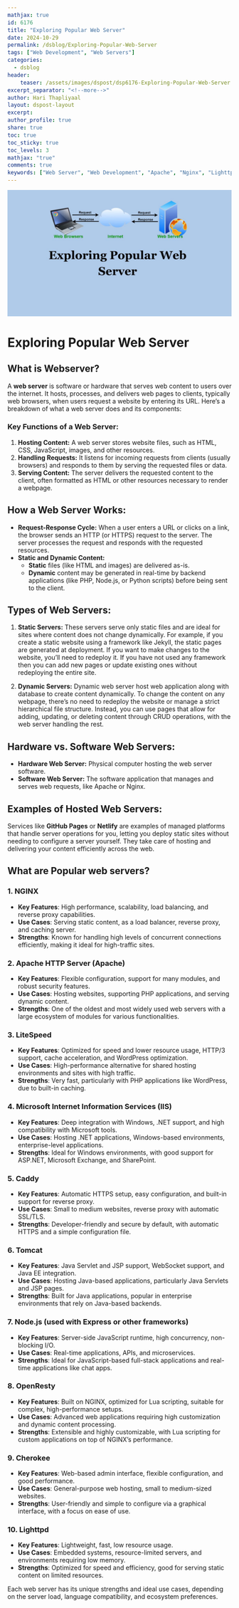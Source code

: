 ```yaml
---
mathjax: true
id: 6176
title: "Exploring Popular Web Server"
date: 2024-10-29
permalink: /dsblog/Exploring-Popular-Web-Server
tags: ["Web Development", "Web Servers"]
categories:
  - dsblog
header:
    teaser: /assets/images/dspost/dsp6176-Exploring-Popular-Web-Server.jpg
excerpt_separator: "<!--more-->"   
author: Hari Thapliyaal   
layout: dspost-layout   
excerpt:   
author_profile: true   
share: true   
toc: true   
toc_sticky: true 
toc_levels: 3
mathjax: "true"
comments: true
keywords: ["Web Server", "Web Development", "Apache", "Nginx", "Lighttpd", "IIS", "Web Server Comparison"]
---
```


![Exploring Popular Web Server](/assets/images/dspost/dsp6176-Exploring-Popular-Web-Server.jpg)

# Exploring Popular Web Server

## What is Webserver?

A **web server** is software or hardware that serves web content to users over the internet. It hosts, processes, and delivers web pages to clients, typically web browsers, when users request a website by entering its URL. Here’s a breakdown of what a web server does and its components:

### Key Functions of a Web Server:
1. **Hosting Content:** A web server stores website files, such as HTML, CSS, JavaScript, images, and other resources.
2. **Handling Requests:** It listens for incoming requests from clients (usually browsers) and responds to them by serving the requested files or data.
3. **Serving Content:** The server delivers the requested content to the client, often formatted as HTML or other resources necessary to render a webpage.

## How a Web Server Works:
- **Request-Response Cycle:** When a user enters a URL or clicks on a link, the browser sends an HTTP (or HTTPS) request to the server. The server processes the request and responds with the requested resources.
- **Static and Dynamic Content:** 
   - **Static** files (like HTML and images) are delivered as-is.
   - **Dynamic** content may be generated in real-time by backend applications (like PHP, Node.js, or Python scripts) before being sent to the client.

## Types of Web Servers:

1. **Static Servers:** These servers serve only static files and are ideal for sites where content does not change dynamically. For example, if you create a static website using a framework like Jekyll, the static pages are generated at deployment. If you want to make changes to the website, you’ll need to redeploy it. If you have not used any framework then you can add new pages or update existing ones without redeploying the entire site.

2. **Dynamic Servers:** Dynamic web server host web application along with database to create content dynamically. To change the content on any webpage, there’s no need to redeploy the website or manage a strict hierarchical file structure. Instead, you can use pages that allow for adding, updating, or deleting content through CRUD operations, with the web server handling the rest. 

## Hardware vs. Software Web Servers:
- **Hardware Web Server:** Physical computer hosting the web server software.
- **Software Web Server:** The software application that manages and serves web requests, like Apache or Nginx.

## Examples of Hosted Web Servers:
Services like **GitHub Pages** or **Netlify** are examples of managed platforms that handle server operations for you, letting you deploy static sites without needing to configure a server yourself. They take care of hosting and delivering your content efficiently across the web.

## What are Popular web servers?

### 1. **NGINX**
   - **Key Features**: High performance, scalability, load balancing, and reverse proxy capabilities.
   - **Use Cases**: Serving static content, as a load balancer, reverse proxy, and caching server.
   - **Strengths**: Known for handling high levels of concurrent connections efficiently, making it ideal for high-traffic sites.

### 2. **Apache HTTP Server (Apache)**
   - **Key Features**: Flexible configuration, support for many modules, and robust security features.
   - **Use Cases**: Hosting websites, supporting PHP applications, and serving dynamic content.
   - **Strengths**: One of the oldest and most widely used web servers with a large ecosystem of modules for various functionalities.

### 3. **LiteSpeed**
   - **Key Features**: Optimized for speed and lower resource usage, HTTP/3 support, cache acceleration, and WordPress optimization.
   - **Use Cases**: High-performance alternative for shared hosting environments and sites with high traffic.
   - **Strengths**: Very fast, particularly with PHP applications like WordPress, due to built-in caching.

### 4. **Microsoft Internet Information Services (IIS)**
   - **Key Features**: Deep integration with Windows, .NET support, and high compatibility with Microsoft tools.
   - **Use Cases**: Hosting .NET applications, Windows-based environments, enterprise-level applications.
   - **Strengths**: Ideal for Windows environments, with good support for ASP.NET, Microsoft Exchange, and SharePoint.

### 5. **Caddy**
   - **Key Features**: Automatic HTTPS setup, easy configuration, and built-in support for reverse proxy.
   - **Use Cases**: Small to medium websites, reverse proxy with automatic SSL/TLS.
   - **Strengths**: Developer-friendly and secure by default, with automatic HTTPS and a simple configuration file.

### 6. **Tomcat**
   - **Key Features**: Java Servlet and JSP support, WebSocket support, and Java EE integration.
   - **Use Cases**: Hosting Java-based applications, particularly Java Servlets and JSP pages.
   - **Strengths**: Built for Java applications, popular in enterprise environments that rely on Java-based backends.

### 7. **Node.js (used with Express or other frameworks)**
   - **Key Features**: Server-side JavaScript runtime, high concurrency, non-blocking I/O.
   - **Use Cases**: Real-time applications, APIs, and microservices.
   - **Strengths**: Ideal for JavaScript-based full-stack applications and real-time applications like chat apps.

### 8. **OpenResty**
   - **Key Features**: Built on NGINX, optimized for Lua scripting, suitable for complex, high-performance setups.
   - **Use Cases**: Advanced web applications requiring high customization and dynamic content processing.
   - **Strengths**: Extensible and highly customizable, with Lua scripting for custom applications on top of NGINX’s performance.

### 9. **Cherokee**
   - **Key Features**: Web-based admin interface, flexible configuration, and good performance.
   - **Use Cases**: General-purpose web hosting, small to medium-sized websites.
   - **Strengths**: User-friendly and simple to configure via a graphical interface, with a focus on ease of use.

### 10. **Lighttpd**
   - **Key Features**: Lightweight, fast, low resource usage.
   - **Use Cases**: Embedded systems, resource-limited servers, and environments requiring low memory.
   - **Strengths**: Optimized for speed and efficiency, good for serving static content on limited resources. 

Each web server has its unique strengths and ideal use cases, depending on the server load, language compatibility, and ecosystem preferences.